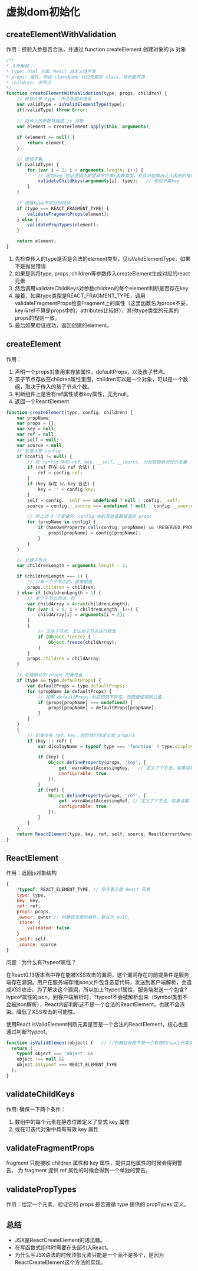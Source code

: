 # 虚拟dom初始化

## createElementWithValidation
作用：校验入参是否合法，并通过 function createElement 创建对象的 js 对象
```js
/**
* 入参解释：
* type: html 元素、React 自定义组件等
* props: 属性，例如 className 对应元素的 class，该参数可选
* children: 子节点
*/
function createElementWithValidation(type, props, children) {
    // 校验入参 type  不合法提示错误
    var validType = isValidElementType(type);
    if(!validType) throw Error;
    
    // 将传入的参数转换成 js 对象
    var element = createElement.apply(this, arguments); 
    
    if (element == null) {
        return element;
    } 

    // 校验子集
    if (validType) {
        for (var i = 2; i < arguments.length; i++) {
            // 因为key 验证逻辑不期望非字符串/函数类型，并且可能抛出让人困惑的错误
            validateChildKeys(arguments[i], type);   // 校验子集key
        }
    }
    
    // 根据type不同分别校验
    if (type === REACT_FRAGMENT_TYPE) {   
        validateFragmentProps(element);
    } else {
        validatePropTypes(element);
    }

    return element;
}   
```
1. 先检查传入的type是否是合法的element类型，见isValidElementType，如果不是抛出错误
2. 如果是则将type, props, children等参数传入createElement生成对应的react元素
3. 然后调用validateChildKeys对参数children的每个element判断是否存在key
4. 接着，如果type类型是REACT_FRAGMENT_TYPE，调用validateFragmentProps检查Fragment上的属性（这里函数名为props不妥，key与ref不算是props中的，attributes比较好），其他type类型的元素的props的规则一致。
5. 最后如果验证成功，返回创建的element。

## createElement
作用：
1. 声明一个props对象用来存放属性，defaultProps，以及孩子节点。
2. 孩子节点存放在children属性里面，children可以是一个对象，可以是一个数组，取决于传入的孩子节点个数。
4. 判断组件上是否有ref属性或者key属性，无为null。
5. 返回一个ReactElement
```js
function createElement(type, config, children) {
    var propName;
    var props = {};
    var key = null;
    var ref = null;
    var self = null;
    var source = null;
    // 处理入参 config
    if (config != null) {
        // 将 config 中的 ref、key、__self、__source, 分别赋值给对应的变量
        if (ref 存在 && ref 合法) {
            ref = config.ref;
        }
        if (key 存在 && key 合法) {
            key = '' + config.key;
        }
        self = config.__self === undefined ? null : config.__self;
        source = config.__source === undefined ? null : config.__source;

        // 除上述 4 个变量外，config 中的其他值都赋值给 props
        for (propName in config) {
            if (hasOwnProperty.call(config, propName) && !RESERVED_PROPS.hasOwnProperty(propName)) {
                props[propName] = config[propName];
            }
        }
    } 

    // 处理子节点
    var childrenLength = arguments.length - 2;

    if (childrenLength === 1) {
        // 只有一个子节点的，直接赋值
        props.children = children;
    } else if (childrenLength > 1) {
        // 多个子节点的话，则
        var childArray = Array(childrenLength);
        for (var i = 0; i < childrenLength; i++) {
            childArray[i] = arguments[i + 2];
        }
        {
            // 冻结子节点，无法对子节点进行修改
            if (Object.freeze) {
                Object.freeze(childArray);
            }
        }
        props.children = childArray;
    }

    // 处理默认的 props 的属性值
    if (type && type.defaultProps) {
        var defaultProps = type.defaultProps;
        for (propName in defaultProps) {
            // 如果 defaultProps 对应的值不存在，则直接使用默认值
            if (props[propName] === undefined) {
                props[propName] = defaultProps[propName];
            }
        }
    }
    {   
        // 如果存在 ref、key，则将他们也定义到 props上
        if (key || ref) {
            var displayName = typeof type === 'function' ? type.displayName || type.name || 'Unknown' : type;

            if (key) {
                Object.defineProperty(props, 'key', {
                    get: warnAboutAccessingKey,   // 定义了个方法，如果读取，就会报错
                    configurable: true
                });
            }
            if (ref) {
                Object.defineProperty(props, 'ref', {
                    get: warnAboutAccessingRef, // 定义了个方法，如果读取，就会报错
                    configurable: true
                });
            }
        }
    }
    return ReactElement(type, key, ref, self, source, ReactCurrentOwner.current, props);
}
```

## ReactElement
作用：返回js对象结构
```js
{
    ?typeof: REACT_ELEMENT_TYPE, // 用于表示是 React 元素
    type: type,
    key: key,
    ref: ref,
    props: props,
    _owner: owner // 创建该元素的组件，默认为 null,
    _store: {
        validated: false   
    }
    _self: self,
    _source: source
}
```
问题：为什么有?typeof属性？

在React0.13版本当中存在能被XSS攻击的漏洞，这个漏洞存在的前提条件是服务端存在漏洞。用户在服务端存储json文件包含恶意代码，发送到客户端解析，会造成XSS攻击。为了解决这个漏洞，所以加上?typeof属性，服务端发送一个包含?typeof属性的json，到客户端解析时，?typeof不会被解析出来（Symbol类型不会被json解析），React内部判断这不是一个合法的ReactElement，也就不会渲染。降低了XSS攻击的可能性。

使用React.isValidElement判断元素是否是一个合法的ReactElement，核心也是通过判断?typeof。
```js
function isValidElement(object) {   // //判断目标是不是一个有效的react元素类型，即：string、function、reactSymbol
  return (
    typeof object === 'object' &&
    object !== null &&
    object.$$typeof === REACT_ELEMENT_TYPE
  );
}
```

## validateChildKeys
作用:
 确保一下两个条件：
1. 数组中的每个元素在静态位置定义了显式 key 属性
2. 或在可迭代对象中具有有效 key 属性

## validateFragmentProps
fragment 只能接收 children 属性和 key 属性，提供其他属性的时候会得到警告。
为 fragment 提供 ref 属性的时候会得到一个单独的警告。
## validatePropTypes
作用：给定一个元素，验证它的 props 是否遵循 type 提供的 propTypes 定义。

## 总结
* JSX是ReactCreateElement的语法糖。
* 在写函数式组件时需要在头部引入React。
* 为什么写JSX语法的时候顶部元素只能是一个而不是多个，是因为ReactCreateElement这个方法的实现。